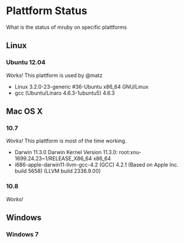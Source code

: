 # Plattform Status

What is the status of mruby on specific plattforms

## Linux

### Ubuntu 12.04

*Works!* This plattform is used by @matz

+ Linux 3.2.0-23-generic #36-Ubuntu x86_64 GNU/Linux
+ gcc (Ubuntu/Linaro 4.6.3-1ubuntu5) 4.6.3

## Mac OS X

### 10.7

*Works!* This plattform is most of the time working.

+ Darwin 11.3.0 Darwin Kernel Version 11.3.0: 
  root:xnu-1699.24.23~1/RELEASE_X86_64 x86_64
+ i686-apple-darwin11-llvm-gcc-4.2 (GCC) 4.2.1 
  (Based on Apple Inc. build 5658) (LLVM build 2336.9.00)

### 10.8

*Works!*

## Windows

### Windows 7

